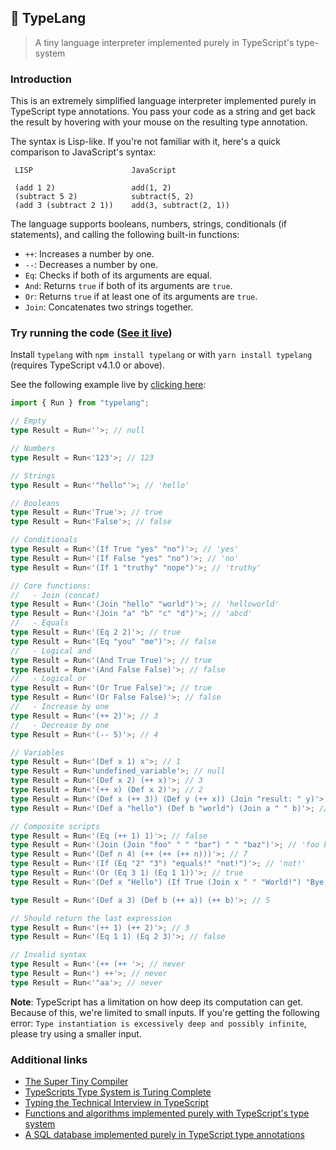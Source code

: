 ## 🌳 TypeLang

> A tiny language interpreter implemented purely in TypeScript's type-system

### Introduction

This is an extremely simplified language interpreter implemented purely in TypeScript type annotations. You pass your code as a string and get back the result by hovering with your mouse on the resulting type annotation.

The syntax is Lisp-like. If you're not familiar with it, here's a quick comparison to JavaScript's syntax:

```
 LISP                      JavaScript

 (add 1 2)                 add(1, 2)
 (subtract 5 2)            subtract(5, 2)
 (add 3 (subtract 2 1))    add(3, subtract(2, 1))
```

The language supports booleans, numbers, strings, conditionals (if statements), and calling the following built-in functions:

- `++`: Increases a number by one.
- `--`: Decreases a number by one.
- `Eq`: Checks if both of its arguments are equal.
- `And`: Returns `true` if both of its arguments are `true`.
- `Or`: Returns `true` if at least one of its arguments are `true`.
- `Join`: Concatenates two strings together.

### Try running the code ([See it live]())

Install `typelang` with `npm install typelang` or with `yarn install typelang` (requires TypeScript v4.1.0 or above).

See the following example live by [clicking here]():

```typescript
import { Run } from "typelang";

// Empty
type Result = Run<''>; // null

// Numbers
type Result = Run<'123'>; // 123

// Strings
type Result = Run<'"hello"'>; // 'hello'

// Booleans
type Result = Run<'True'>; // true
type Result = Run<'False'>; // false

// Conditionals
type Result = Run<'(If True "yes" "no")'>; // 'yes'
type Result = Run<'(If False "yes" "no")'>; // 'no'
type Result = Run<'(If 1 "truthy" "nope")'>; // 'truthy'

// Core functions:
//   - Join (concat)
type Result = Run<'(Join "hello" "world")'>; // 'helloworld'
type Result = Run<'(Join "a" "b" "c" "d")'>; // 'abcd'
//   - Equals
type Result = Run<'(Eq 2 2)'>; // true
type Result = Run<'(Eq "you" "me")'>; // false
//   - Logical and
type Result = Run<'(And True True)'>; // true
type Result = Run<'(And False False)'>; // false
//   - Logical or
type Result = Run<'(Or True False)'>; // true
type Result = Run<'(Or False False)'>; // false
//   - Increase by one
type Result = Run<'(++ 2)'>; // 3
//   - Decrease by one
type Result = Run<'(-- 5)'>; // 4

// Variables
type Result = Run<'(Def x 1) x'>; // 1
type Result = Run<'undefined_variable'>; // null
type Result = Run<'(Def x 2) (++ x)'>; // 3
type Result = Run<'(++ x) (Def x 2)'>; // 2
type Result = Run<'(Def x (++ 3)) (Def y (++ x)) (Join "result: " y)'>; // 'result: 5'
type Result = Run<'(Def a "hello") (Def b "world") (Join a " " b)'>; // 'hello world'

// Composite scripts
type Result = Run<'(Eq (++ 1) 1)'>; // false
type Result = Run<'(Join (Join "foo" " " "bar") " " "baz")'>; // 'foo bar baz'
type Result = Run<'(Def n 4) (++ (++ (++ n)))'>; // 7
type Result = Run<'(If (Eq "2" "3") "equals!" "not!")'>; // 'not!'
type Result = Run<'(Or (Eq 3 1) (Eq 1 1))'>; // true
type Result = Run<'(Def x "Hello") (If True (Join x " " "World!") "Bye!")'>; // 'Hello World!'

type Result = Run<'(Def a 3) (Def b (++ a)) (++ b)'>; // 5

// Should return the last expression
type Result = Run<'(++ 1) (++ 2)'>; // 3
type Result = Run<'(Eq 1 1) (Eq 2 3)'>; // false

// Invalid syntax
type Result = Run<'(++ (++ '>; // never
type Result = Run<') ++'>; // never
type Result = Run<'"aa'>; // never
```

**Note**: TypeScript has a limitation on how deep its computation can get. Because of this, we're limited to small inputs. If you're getting the following error: `Type instantiation is excessively deep and possibly infinite`, please try using a smaller input.

### Additional links

- [The Super Tiny Compiler](https://github.com/jamiebuilds/the-super-tiny-compiler)
- [TypeScripts Type System is Turing Complete](https://github.com/microsoft/TypeScript/issues/14833)
- [Typing the Technical Interview in TypeScript](https://gal.hagever.com/posts/typing-the-technical-interview-in-typescript/)
- [Functions and algorithms implemented purely with TypeScript's type system](https://github.com/ronami/meta-typing)
- [A SQL database implemented purely in TypeScript type annotations](https://github.com/codemix/ts-sql)
